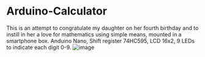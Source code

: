 # Arduino-Calculator

This is an attempt to congratulate my daughter on her fourth birthday
and to instill in her a love for mathematics using simple means, mounted in a smartphone box.
Anduino Nano,
Shift register 74HC595,
LCD 16x2,
9 LEDs to indicate each digit 0-9.
![image](https://github.com/user-attachments/assets/751e3af0-a32a-4e4b-9fef-e0c139960a83)
